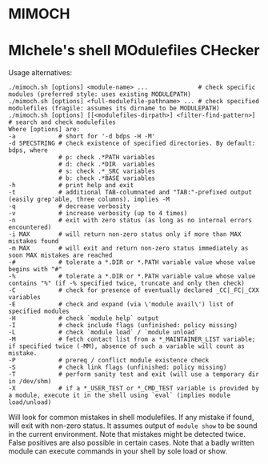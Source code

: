 MIMOCH
======
# MIchele's shell MOdulefiles CHecker

Usage alternatives:

	./mimoch.sh [options] <module-name> ...              # check specific modules (preferred style: uses existing MODULEPATH)
	./mimoch.sh [options] <full-modulefile-pathname> ... # check specified modulefiles (fragile: assumes its dirname to be MODULEPATH)
	./mimoch.sh [options] [[<modulefiles-dirpath>] <filter-find-pattern>] # search and check modulefiles
	Where [options] are:
	-a            # short for '-d bdps -H -M'
	-d SPECSTRING # check existence of specified directories. By default: bdps, where
	              # p: check .*PATH variables
	              # d: check .*DIR  variables
	              # s: check .*_SRC variables
	              # b: check .*BASE variables
	-h            # print help and exit
	-t            # additional TAB-columnated and "TAB:"-prefixed output (easily grep'able, three columns). implies -M
	-q            # decrease verbosity
	-v            # increase verbosity (up to 4 times)
	-n            # exit with zero status (as long as no internal errors encountered)
	-i MAX        # will return non-zero status only if more than MAX mistakes found
	-m MAX        # will exit and return non-zero status immediately as soon MAX mistakes are reached
	-#            # tolerate a *.DIR or *.PATH variable value whose value begins with "#"
	-%            # tolerate a *.DIR or *.PATH variable value whose value contains "%" (if -% specified twice, truncate and only then check)
	-C            # check for presence of eventually declared _CC|_FC|_CXX variables
	-E            # check and expand (via \'module avail\') list of specified modules
	-H            # check `module help` output
	-I            # check include flags (unfinished: policy missing)
	-L            # check `module load` / `module unload`
	-M            # fetch contact list from a *_MAINTAINER_LIST variable; if specified twice (-MM), absence of such a variable will count as mistake.
	-P            # prereq / conflict module existence check
	-S            # check link flags (unfinished: policy missing)
	-T            # perform sanity test and exit (will use a temporary dir in /dev/shm)
	-X            # if a *_USER_TEST or *_CMD_TEST variable is provided by a module, execute it in the shell using `eval` (implies module load/unload)

Will look for common mistakes in shell modulefiles.
If any mistake if found, will exit with non-zero status.
It assumes output of `module show` to be sound in the current environment.
Note that mistakes might be detected twice.
False positives are also possible in certain cases.
Note that a badly written module can execute commands in your shell by sole load or show.

